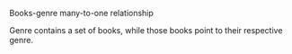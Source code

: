 Books-genre many-to-one relationship

Genre contains a set of books, while those books point to their respective genre.
